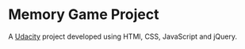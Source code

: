 # Memory Game Project

A [Udacity](www.udacity.com) project developed using HTMl, CSS, JavaScript and jQuery.
